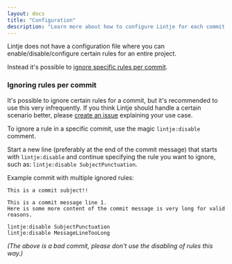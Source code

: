 ```yaml
---
layout: docs
title: "Configuration"
description: "Learn more about how to configure Lintje for each commit Lintje validates."
---
```


Lintje does not have a configuration file where you can enable/disable/configure certain rules for an entire project.

Instead it's possible to [ignore specific rules per commit](#ignoring-rules-per-commit).

### Ignoring rules per commit

It's possible to ignore certain rules for a commit, but it's recommended to use this very infrequently. If you think Lintje should handle a certain scenario better, please [create an issue][issues] explaining your use case.

To ignore a rule in a specific commit, use the magic `lintje:disable` comment.

Start a new line (preferably at the end of the commit message) that starts with `lintje:disable` and continue specifying the rule you want to ignore, such as: `lintje:disable SubjectPunctuation`.

Example commit with multiple ignored rules:

```
This is a commit subject!!

This is a commit message line 1.
Here is some more content of the commit message is very long for valid reasons.

lintje:disable SubjectPunctuation
lintje:disable MessageLineTooLong
```

_(The above is a bad commit, please don't use the disabling of rules this way.)_

[issues]: <%= site.metadata.issue_tracker %>
